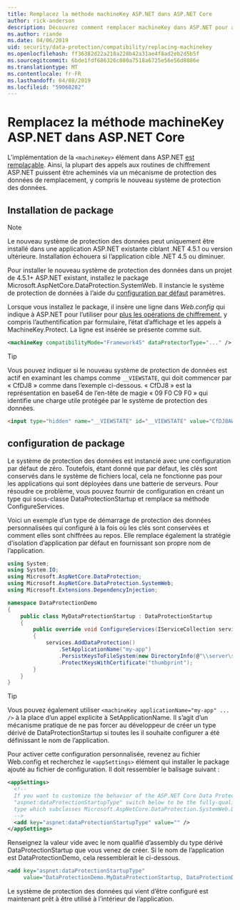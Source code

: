 ```yaml
---
title: Remplacez la méthode machineKey ASP.NET dans ASP.NET Core
author: rick-anderson
description: Découvrez comment remplacer machineKey dans ASP.NET pour autoriser l’utilisation d’un système de protection de données nouvelle et plus sûre.
ms.author: riande
ms.date: 04/06/2019
uid: security/data-protection/compatibility/replacing-machinekey
ms.openlocfilehash: ff36382d22a218a228b42a31ae4f8ad2eb2d5b5f
ms.sourcegitcommit: 6bde1fdf686326c080a7518a6725e56e56d8886e
ms.translationtype: MT
ms.contentlocale: fr-FR
ms.lasthandoff: 04/08/2019
ms.locfileid: "59068282"
---
```

# <a name="replace-the-aspnet-machinekey-in-aspnet-core"></a>Remplacez la méthode machineKey ASP.NET dans ASP.NET Core

<a name="compatibility-replacing-machinekey"></a>

L’implémentation de la `<machineKey>` élément dans ASP.NET [est remplaçable](https://blogs.msdn.microsoft.com/webdev/2012/10/23/cryptographic-improvements-in-asp-net-4-5-pt-2/). Ainsi, la plupart des appels aux routines de chiffrement ASP.NET puissent être acheminés via un mécanisme de protection des données de remplacement, y compris le nouveau système de protection des données.

## <a name="package-installation"></a>Installation de package

> [!NOTE]
> Le nouveau système de protection des données peut uniquement être installé dans une application ASP.NET existante ciblant .NET 4.5.1 ou version ultérieure. Installation échouera si l’application cible .NET 4.5 ou diminuer.

Pour installer le nouveau système de protection des données dans un projet de 4.5.1+ ASP.NET existant, installez le package Microsoft.AspNetCore.DataProtection.SystemWeb. Il instancie le système de protection de données à l’aide du [configuration par défaut](xref:security/data-protection/configuration/default-settings) paramètres.

Lorsque vous installez le package, il insère une ligne dans *Web.config* qui indique à ASP.NET pour l’utiliser pour [plus les opérations de chiffrement](https://blogs.msdn.microsoft.com/webdev/2012/10/23/cryptographic-improvements-in-asp-net-4-5-pt-2/), y compris l’authentification par formulaire, l’état d’affichage et les appels à MachineKey.Protect. La ligne est insérée se présente comme suit.

```xml
<machineKey compatibilityMode="Framework45" dataProtectorType="..." />
```

>[!TIP]
> Vous pouvez indiquer si le nouveau système de protection de données est actif en examinant les champs comme `__VIEWSTATE`, qui doit commencer par « CfDJ8 » comme dans l’exemple ci-dessous. « CfDJ8 » est la représentation en base64 de l’en-tête de magie « 09 F0 C9 F0 » qui identifie une charge utile protégée par le système de protection des données.

```html
<input type="hidden" name="__VIEWSTATE" id="__VIEWSTATE" value="CfDJ8AWPr2EQPTBGs3L2GCZOpk..." />
```

## <a name="package-configuration"></a>configuration de package

Le système de protection des données est instancié avec une configuration par défaut de zéro. Toutefois, étant donné que par défaut, les clés sont conservés dans le système de fichiers local, cela ne fonctionne pas pour les applications qui sont déployées dans une batterie de serveurs. Pour résoudre ce problème, vous pouvez fournir de configuration en créant un type qui sous-classe DataProtectionStartup et remplace sa méthode ConfigureServices.

Voici un exemple d’un type de démarrage de protection des données personnalisées qui configuré à la fois où les clés sont conservées et comment elles sont chiffrées au repos. Elle remplace également la stratégie d’isolation d’application par défaut en fournissant son propre nom de l’application.

```csharp
using System;
using System.IO;
using Microsoft.AspNetCore.DataProtection;
using Microsoft.AspNetCore.DataProtection.SystemWeb;
using Microsoft.Extensions.DependencyInjection;

namespace DataProtectionDemo
{
    public class MyDataProtectionStartup : DataProtectionStartup
    {
        public override void ConfigureServices(IServiceCollection services)
        {
            services.AddDataProtection()
                .SetApplicationName("my-app")
                .PersistKeysToFileSystem(new DirectoryInfo(@"\\server\share\myapp-keys\"))
                .ProtectKeysWithCertificate("thumbprint");
        }
    }
}
```

>[!TIP]
> Vous pouvez également utiliser `<machineKey applicationName="my-app" ... />` à la place d’un appel explicite à SetApplicationName. Il s’agit d’un mécanisme pratique de ne pas forcer au développeur de créer un type dérivé de DataProtectionStartup si toutes les il souhaite configurer a été définissant le nom de l’application.

Pour activer cette configuration personnalisée, revenez au fichier Web.config et recherchez le `<appSettings>` élément qui installer le package ajouté au fichier de configuration. Il doit ressembler le balisage suivant :

```xml
<appSettings>
  <!--
  If you want to customize the behavior of the ASP.NET Core Data Protection stack, set the
  "aspnet:dataProtectionStartupType" switch below to be the fully-qualified name of a
  type which subclasses Microsoft.AspNetCore.DataProtection.SystemWeb.DataProtectionStartup.
  -->
  <add key="aspnet:dataProtectionStartupType" value="" />
</appSettings>
```

Renseignez la valeur vide avec le nom qualifié d’assembly du type dérivé DataProtectionStartup que vous venez de créer. Si le nom de l’application est DataProtectionDemo, cela ressemblerait le ci-dessous.

```xml
<add key="aspnet:dataProtectionStartupType"
     value="DataProtectionDemo.MyDataProtectionStartup, DataProtectionDemo" />
```

Le système de protection des données qui vient d’être configuré est maintenant prêt à être utilisé à l’intérieur de l’application.

